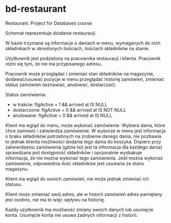 # bd-restaurant
Restaurant. Project for Databases course

Schemat reprezentuje działanie restauracji.

W bazie trzymane są informacje o daniach w menu, wymaganych do nich składnikach w określonych ilościach, ilościach składników na stanie.

Użytkownik jest podzielony na pracownika restauracji i klienta. Pracownik różni się tym, że nie ma przypisanego adresu.

Pracownik może przeglądać i zmieniać stan składników na magazynie, dodawać/usuwać pozycje w menu przeglądać historię zamówień, zmieniać status zamówień (wznawiać, anulować, dostarczać).

Status zamówienia:
* w trakcie:    flgActive = 1 && arrived at IS NULL
* dostarczone:	flgActive = 0 && arrived at IS NOT NULL
* anulowane:	  flgActive = 0 && arrived at IS NULL


Klient ma wgląd do menu, może wykonać zamówienie. Wybiera dania, które chce zamówić i zatwierdza zamówienie. W wyborze w menu jest informacja o braku składników potrzebnych na zrobienie danego dania, nie pozbawia to jednak klienta możliwości dodania tego dania do koszyka. Dopiero przy zatwierdzeniu zamówienia (gdzie też jest ta informacja dla każdego dania) sprawdzana jest dostępność składników i opcjonalnie wyskakuje informacja, że nie można wykonać tego zamówienia. Jeśli można wykonać zamówienie, odpowiednia ilość składników jest usuwana ze stanu magazynu.

Klient ma wgląd do swoich zamówień, nie może jednak zmieniać ich statusu.

Klient może zmieniać swój adres, ale w historii zamówień adres pamiętany jest osobno, nie ma to więc wpływu na historię.

Każdy użytkownik ma możliwość zmiany swoich danych lub usunięcie konta. Usunięcie konta nie usuwa żadnych informacji z historii.
